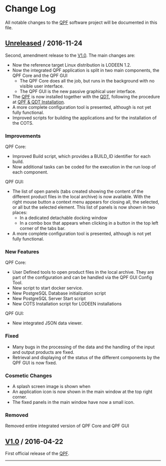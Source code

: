 Change Log
====================

All notable changes to the [QPF] software project will be documented in this file.


[Unreleased] / 2016-11-24
--------------------------

Second, amendment release to the [V1.0].  The main changes are:

- Now the reference target Linux distribution is LODEEN 1.2.
- Now the integrated QPF application is split in two main components, the QPF Core and the QPF GUI
  + The QPF Core does all the job, but runs in the background with no visible user interface.
  + The QPF GUI is the new passive graphical user interface.
- The [QPF] is now installed together with the [QDT], following the procedure at [QPF & QDT Installation].
- A more complete configuration tool is presented, although is not yet fully functional.
- Improved scripts for building the applications and for the installation of the COTS.

### Improvements
QPF Core:
- Improved Build script, which provides a BUILD_ID identifier for each build.
- Now additional tasks can be coded for the execution in the run loop of each component.

QPF GUI:
- The list of open panels (tabs created showing the content of the different product files in the local archive) is now available.  With the right mouse button a context menu appears for closing all, the selected, or all but the selected element.  This list of panels is now shown in two places:
  + In a dedicated detachable docking window
  + In a combo box that appears when clicking in a button in the top left corner of the tabs bar.
- A more complete configuration tool is presented, although is not yet fully functional.


### New Features
QPF Core:
- User Defined tools to open product files in the local archive.  They are part of the configuration and can be handled via the QPF GUI Config Tool.
- New script to start docker service.
- New PostgreSQL Database initialization script
- New PostgreSQL Server Start script
- New COTS Installation script for LODEEN installations

QPF GUI:
- New integrated JSON data viewer.

### Fixed
- Many bugs in the processing of the data and the handling of the input and output products are fixed.
- Retrieval and displaying of the status of the different components by the QPF GUI is now fixed.

### Cosmetic Changes
- A splash screen image is shown when
- An application icon is now shown in the main window at the top right corner.
- The fixed panels in the main window have now a small icon.

### Removed
Removed entire integrated version of QPF Core and QPF GUI


[V1.0] / 2016-04-22
--------------------

First official release of the [QPF].


----

[Unreleased]: http://euclid.esac.esa.int/svn/ESA/SOC/SOC-3-DEV/SOC-3-07-QLook/QPF/trunk
[V1.0]: http://euclid.esac.esa.int/svn/ESA/SOC/SOC-3-DEV/SOC-3-07-QLook/QPF/tags/V1.0

[QPF & QDT Installation]: https://issues.cosmos.esa.int/euclidwiki/display/QLA/QLA+Processing+Framework+and+Diagnostic+Tool+Installation
[QPF]: https://issues.cosmos.esa.int/euclidwiki/pages/viewpage.action?pageId=4259980
[QDT]: https://issues.cosmos.esa.int/euclidwiki/pages/viewpage.action?pageId=4259917

<!--

Title:       Change Log
Subtitle:    Euclid QLA Processing Framework Change Log
Project:     QPF
Author:      J C Gonzalez
Affiliation: Euclid SOC Team @ ESAC - Telespazio Vega U.K. S.L.
Web:         http://www.cosmos.esa.int/web/euclid
Date:        2016-11-24

The format is based on [Keep a Changelog](http://keepachangelog.com/)
taking into account also [Semantic Versioning](http://semver.org/).

-->
